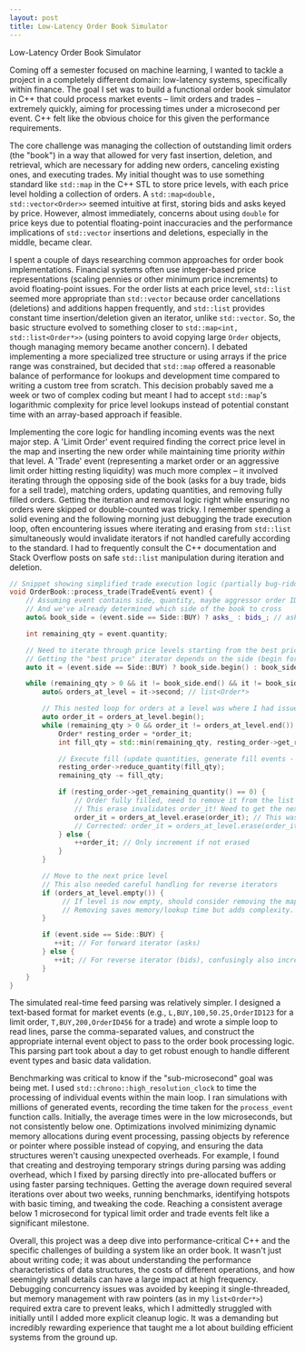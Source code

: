 ```yaml
---
layout: post
title: Low-Latency Order Book Simulator
---
```


Low-Latency Order Book Simulator

Coming off a semester focused on machine learning, I wanted to tackle a project in a completely different domain: low-latency systems, specifically within finance. The goal I set was to build a functional order book simulator in C++ that could process market events – limit orders and trades – extremely quickly, aiming for processing times under a microsecond per event. C++ felt like the obvious choice for this given the performance requirements.

The core challenge was managing the collection of outstanding limit orders (the "book") in a way that allowed for very fast insertion, deletion, and retrieval, which are necessary for adding new orders, canceling existing ones, and executing trades. My initial thought was to use something standard like `std::map` in the C++ STL to store price levels, with each price level holding a collection of orders. A `std::map<double, std::vector<Order>>` seemed intuitive at first, storing bids and asks keyed by price. However, almost immediately, concerns about using `double` for price keys due to potential floating-point inaccuracies and the performance implications of `std::vector` insertions and deletions, especially in the middle, became clear.

I spent a couple of days researching common approaches for order book implementations. Financial systems often use integer-based price representations (scaling pennies or other minimum price increments) to avoid floating-point issues. For the order lists at each price level, `std::list` seemed more appropriate than `std::vector` because order cancellations (deletions) and additions happen frequently, and `std::list` provides constant time insertion/deletion given an iterator, unlike `std::vector`. So, the basic structure evolved to something closer to `std::map<int, std::list<Order*>>` (using pointers to avoid copying large `Order` objects, though managing memory became another concern). I debated implementing a more specialized tree structure or using arrays if the price range was constrained, but decided that `std::map` offered a reasonable balance of performance for lookups and development time compared to writing a custom tree from scratch. This decision probably saved me a week or two of complex coding but meant I had to accept `std::map`'s logarithmic complexity for price level lookups instead of potential constant time with an array-based approach if feasible.

Implementing the core logic for handling incoming events was the next major step. A 'Limit Order' event required finding the correct price level in the map and inserting the new order while maintaining time priority *within* that level. A 'Trade' event (representing a market order or an aggressive limit order hitting resting liquidity) was much more complex – it involved iterating through the opposing side of the book (asks for a buy trade, bids for a sell trade), matching orders, updating quantities, and removing fully filled orders. Getting the iteration and removal logic right while ensuring no orders were skipped or double-counted was tricky. I remember spending a solid evening and the following morning just debugging the trade execution loop, often encountering issues where iterating and erasing from `std::list` simultaneously would invalidate iterators if not handled carefully according to the standard. I had to frequently consult the C++ documentation and Stack Overflow posts on safe `std::list` manipulation during iteration and deletion.

```cpp
// Snippet showing simplified trade execution logic (partially bug-ridden initial draft)
void OrderBook::process_trade(TradeEvent& event) {
    // Assuming event contains side, quantity, maybe aggressor order ID
    // And we've already determined which side of the book to cross
    auto& book_side = (event.side == Side::BUY) ? asks_ : bids_; // asks_ is map<int, list<Order*>>

    int remaining_qty = event.quantity;

    // Need to iterate through price levels starting from the best price
    // Getting the "best price" iterator depends on the side (begin for asks, rbegin for bids map)
    auto it = (event.side == Side::BUY) ? book_side.begin() : book_side.rbegin();

    while (remaining_qty > 0 && it != book_side.end() && it != book_side.rend()) { // Need rend() check for reverse iterator
        auto& orders_at_level = it->second; // list<Order*>

        // This nested loop for orders at a level was where I had issues
        auto order_it = orders_at_level.begin();
        while (remaining_qty > 0 && order_it != orders_at_level.end()) {
            Order* resting_order = *order_it;
            int fill_qty = std::min(remaining_qty, resting_order->get_remaining_quantity());

            // Execute fill (update quantities, generate fill events - omitted for snippet clarity)
            resting_order->reduce_quantity(fill_qty);
            remaining_qty -= fill_qty;

            if (resting_order->get_remaining_quantity() == 0) {
                // Order fully filled, need to remove it from the list
                // This erase invalidates order_it! Need to get the next iterator BEFORE erasing.
                order_it = orders_at_level.erase(order_it); // This was the common mistake
                // Corrected: order_it = orders_at_level.erase(order_it); // This returns the next iterator
            } else {
                ++order_it; // Only increment if not erased
            }
        }

        // Move to the next price level
        // This also needed careful handling for reverse iterators
        if (orders_at_level.empty()) {
             // If level is now empty, should consider removing the map entry? Or just let it be?
             // Removing saves memory/lookup time but adds complexity. Chose to keep empty lists for simplicity initially.
        }

        if (event.side == Side::BUY) {
           ++it; // For forward iterator (asks)
        } else {
           ++it; // For reverse iterator (bids), confusingly also increments
        }
    }
}
```
The simulated real-time feed parsing was relatively simpler. I designed a text-based format for market events (e.g., `L,BUY,100,50.25,OrderID123` for a limit order, `T,BUY,200,OrderID456` for a trade) and wrote a simple loop to read lines, parse the comma-separated values, and construct the appropriate internal event object to pass to the order book processing logic. This parsing part took about a day to get robust enough to handle different event types and basic data validation.

Benchmarking was critical to know if the "sub-microsecond" goal was being met. I used `std::chrono::high_resolution_clock` to time the processing of individual events within the main loop. I ran simulations with millions of generated events, recording the time taken for the `process_event` function calls. Initially, the average times were in the low microseconds, but not consistently below one. Optimizations involved minimizing dynamic memory allocations during event processing, passing objects by reference or pointer where possible instead of copying, and ensuring the data structures weren't causing unexpected overheads. For example, I found that creating and destroying temporary strings during parsing was adding overhead, which I fixed by parsing directly into pre-allocated buffers or using faster parsing techniques. Getting the average down required several iterations over about two weeks, running benchmarks, identifying hotspots with basic timing, and tweaking the code. Reaching a consistent average below 1 microsecond for typical limit order and trade events felt like a significant milestone.

Overall, this project was a deep dive into performance-critical C++ and the specific challenges of building a system like an order book. It wasn't just about writing code; it was about understanding the performance characteristics of data structures, the costs of different operations, and how seemingly small details can have a large impact at high frequency. Debugging concurrency issues was avoided by keeping it single-threaded, but memory management with raw pointers (as in my `list<Order*>`) required extra care to prevent leaks, which I admittedly struggled with initially until I added more explicit cleanup logic. It was a demanding but incredibly rewarding experience that taught me a lot about building efficient systems from the ground up.